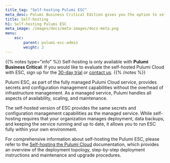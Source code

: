 ```yaml
---
title_tag: "Self-hosting Pulumi ESC"
meta_desc: Pulumi Business Critical Edition gives you the option to self-host Pulumi within your organization's infrastructure.
title: Self-hosting
h1: Self-hosting Pulumi ESC
meta_image: /images/docs/meta-images/docs-meta.png
menu:
    esc:
        parent: pulumi-esc-admin
        weight: 2
---
```


{{% notes type="info" %}}
Self-hosting is only available with **Pulumi Business Critical**. If you would like to evaluate the self-hosted Pulumi Cloud with ESC, sign up for the [30-day trial](/product/self-hosted#self-hosted-trial) or [contact us](/contact/).
{{% /notes %}}

Pulumi ESC, as part of the fully managed Pulumi Cloud service, provides secrets and configuration management capabilities without the overhead of infrastructure management. As a managed service, Pulumi handles all aspects of availability, scaling, and maintenance.

The self-hosted version of ESC provides the same secrets and configuration management capabilities as the managed service. While self-hosting requires that your organization manages deployment, data backups, and keeping the service running and up to date, it allows you to run ESC fully within your own environment.

For comprehensive information about self-hosting the Pulumi ESC, please refer to the [Self-hosting the Pulumi Cloud](/docs/pulumi-cloud/admin/self-hosted/) documentation, which provides an overview of the deployment topology, step-by-step deployment instructions and maintenance and upgrade procedures.
